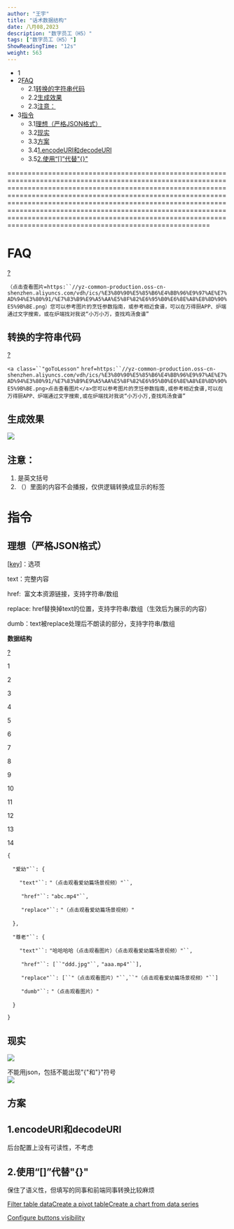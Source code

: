 ```yaml
---
author: "王宇"
title: "话术数据结构"
date: 八月08,2023
description: "数字员工（H5）"
tags: ["数字员工（H5）"]
ShowReadingTime: "12s"
weight: 563
---
```

*   1[](#id-话术数据结构-)
*   2[FAQ](#id-话术数据结构-FAQ)
    *   2.1[转换的字符串代码](#id-话术数据结构-转换的字符串代码)
    *   2.2[生成效果](#id-话术数据结构-生成效果)
    *   2.3[注意：](#id-话术数据结构-注意：)
*   3[指令](#id-话术数据结构-指令)
    *   3.1[理想（严格JSON格式）](#id-话术数据结构-理想（严格JSON格式）)
    *   3.2[现实](#id-话术数据结构-现实)
    *   3.3[方案](#id-话术数据结构-方案)
    *   3.4[1.encodeURI和decodeURI](#id-话术数据结构-1.encodeURI和decodeURI)
    *   3.5[2.使用“\[\]”代替"{}"](#id-话术数据结构-2.使用“[]”代替"{}")




============================================================================================================================================================================================================================================================================================================================================================================================================================================

FAQ
===

[?](#)

`（点击查看图片=https:``//yz-common-production.oss-cn-shenzhen.aliyuncs.com/vdh/ics/%E3%80%90%E5%85%B6%E4%BB%96%E9%97%AE%E7%AD%94%E3%80%91/%E7%83%B9%E9%A5%AA%E5%8F%82%E6%95%B0%E6%8E%A8%E8%8D%90%E5%9B%BE.png）您可以参考图片的烹饪参数指南，或参考相近食谱，可以在万得厨APP、炉端通过文字搜索，或在炉端找对我说“小万小万，查找鸡汤食谱”`

  

转换的字符串代码
--------

[?](#)

`<a class=``"goToLesson"` `href=https:``//yz-common-production.oss-cn-shenzhen.aliyuncs.com/vdh/ics/%E3%80%90%E5%85%B6%E4%BB%96%E9%97%AE%E7%AD%94%E3%80%91/%E7%83%B9%E9%A5%AA%E5%8F%82%E6%95%B0%E6%8E%A8%E8%8D%90%E5%9B%BE.png>点击查看图片</a>您可以参考图片的烹饪参数指南,或参考相近食谱,可以在万得厨APP、炉端通过文字搜索,或在炉端找对我说“小万小万,查找鸡汤食谱”`

  

生成效果
----

![](/download/thumbnails/105274604/image2023-8-8_10-18-48.png?version=1&modificationDate=1691461128518&api=v2)

  

注意：
---

1.  是英文括号
2.  （）里面的内容不会播报，仅供逻辑转换成显示的标签

  

指令
==

理想（严格JSON格式）
------------

\[[key](/pages/createpage.action?spaceKey=VDP&title=key&linkCreation=true&fromPageId=105274604)\]：选项

text：完整内容

href:  富文本资源链接，支持字符串/数组

replace: href替换掉text的位置，支持字符串/数组（生效后为展示的内容）

dumb：text被replace处理后不朗读的部分，支持字符串/数组

  

**数据结构**

[?](#)

1

2

3

4

5

6

7

8

9

10

11

12

13

14

`{`

   `"爱幼"``: {`

       `"text"``:` `"（点击观看爱幼篇场景视频）"``,`

        `"href"``:` `"abc.mp4"``,`

        `"replace"``:` `"（点击观看爱幼篇场景视频）"`

   `},`

   `"尊老"``: {`

       `"text"``:` `"哈哈哈哈（点击观看图片）（点击观看爱幼篇场景视频）"``,`

        `"href"``: [``"ddd.jpg"``,` `"aaa.mp4"``],`

        `"replace"``: [``"（点击观看图片）"``,``"（点击观看爱幼篇场景视频）"``]`

        `"dumb"``:` `"（点击观看图片）"`

   `}`

`}`

现实
--

![](/download/attachments/105274604/image2023-8-4_14-37-33.png?version=1&modificationDate=1691131053184&api=v2)

  

不能用json，包括不能出现"{"和"}"符号  
![](/download/attachments/105274604/image2023-8-4_14-39-44.png?version=1&modificationDate=1691131184491&api=v2)

  

方案
--

1.encodeURI和decodeURI
---------------------

后台配置上没有可读性，不考虑

2.使用“\[\]”代替"{}"
----------------

保住了语义性，但填写的同事和前端同事转换比较麻烦

  

  

[Filter table data](#)[Create a pivot table](#)[Create a chart from data series](#)

[Configure buttons visibility](/users/tfac-settings.action)